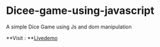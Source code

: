 # Dicee-game-using-javascript

A simple Dice Game using Js and dom manipulation
 
 **Visit : **[Livedemo](https://ganapathyda.github.io/Dicee-game-using-javascript/)
